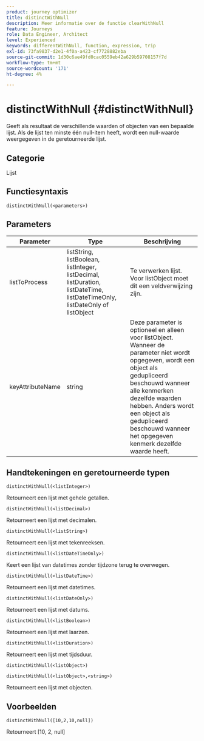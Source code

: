 ```yaml
---
product: journey optimizer
title: distinctWithNull
description: Meer informatie over de functie clearWithNull
feature: Journeys
role: Data Engineer, Architect
level: Experienced
keywords: differentWithNull, function, expression, trip
exl-id: 73fa9837-d2e1-4f0a-a423-cf7728882eba
source-git-commit: 1d30c6ae49fd0cac0559eb42a629b59708157f7d
workflow-type: tm+mt
source-wordcount: '171'
ht-degree: 4%

---
```


# distinctWithNull {#distinctWithNull}

Geeft als resultaat de verschillende waarden of objecten van een bepaalde lijst. Als de lijst ten minste één null-item heeft, wordt een null-waarde weergegeven in de geretourneerde lijst.

## Categorie

Lijst

## Functiesyntaxis

`distinctWithNull(<parameters>)`

## Parameters

| Parameter | Type | Beschrijving |
|-----------|------------------|------------------|
| listToProcess | listString, listBoolean, listInteger, listDecimal, listDuration, listDateTime, listDateTimeOnly, listDateOnly of listObject | Te verwerken lijst. Voor listObject moet dit een veldverwijzing zijn. |
| keyAttributeName | string | Deze parameter is optioneel en alleen voor listObject. Wanneer de parameter niet wordt opgegeven, wordt een object als gedupliceerd beschouwd wanneer alle kenmerken dezelfde waarden hebben. Anders wordt een object als gedupliceerd beschouwd wanneer het opgegeven kenmerk dezelfde waarde heeft. |

## Handtekeningen en geretourneerde typen

`distinctWithNull(<listInteger>)`

Retourneert een lijst met gehele getallen.

`distinctWithNull(<listDecimal>)`

Retourneert een lijst met decimalen.

`distinctWithNull(<listString>)`

Retourneert een lijst met tekenreeksen.

`distinctWithNull(<listDateTimeOnly>)`

Keert een lijst van datetimes zonder tijdzone terug te overwegen.

`distinctWithNull(<listDateTime>)`

Retourneert een lijst met datetimes.

`distinctWithNull(<listDateOnly>)`

Retourneert een lijst met datums.

`distinctWithNull(<listBoolean>)`

Retourneert een lijst met laarzen.

`distinctWithNull(<listDuration>)`

Retourneert een lijst met tijdsduur.

`distinctWithNull(<listObject>)`

`distinctWithNull(<listObject>,<string>)`

Retourneert een lijst met objecten.

## Voorbeelden

`distinctWithNull([10,2,10,null])`

Retourneert [10, 2, null]
